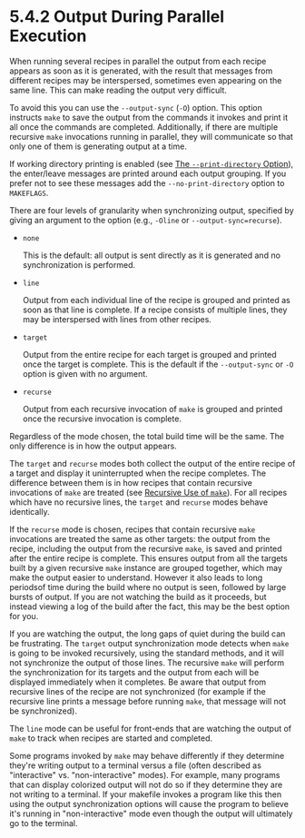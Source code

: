 # 5.4.2 Output During Parallel Execution

When running several recipes in parallel the output from each recipe appears as soon as it is generated, with the result that messages from different recipes may be interspersed, sometimes even appearing on the same line.
This can make reading the output very difficult.

To avoid this you can use the `--output-sync` (`-O`) option.
This option instructs `make` to save the output from the commands it invokes and print it all once the commands are completed.
Additionally, if there are multiple recursive `make` invocations running in parallel, they will communicate so that only one of them is generating output at a time.

If working directory printing is enabled (see [The `--print-directory` Option](./the-option)), the enter/leave messages are printed around each output grouping.
If you prefer not to see these messages add the `--no-print-directory` option to `MAKEFLAGS`.

There are four levels of granularity when synchronizing output, specified by giving an argument to the option (e.g., `-Oline` or `--output-sync=recurse`).

- `none`

  This is the default: all output is sent directly as it is generated and no synchronization is performed.
- `line`

  Output from each individual line of the recipe is grouped and printed as soon as that line is complete.
  If a recipe consists of multiple lines, they may be interspersed with lines from other recipes.
- `target`

  Output from the entire recipe for each target is grouped and printed once the target is complete.
  This is the default if the `--output-sync` or `-O` option is given with no argument.
- `recurse`

  Output from each recursive invocation of `make` is grouped and printed once the recursive invocation is complete.

Regardless of the mode chosen, the total build time will be the same.
The only difference is in how the output appears.

The `target` and `recurse` modes both collect the output of the entire recipe of a target and display it uninterrupted when the recipe completes.
The difference between them is in how recipes that contain recursive invocations of `make` are treated (see [Recursive Use of `make`](./recursion)).
For all recipes which have no recursive lines, the `target` and `recurse` modes behave identically.

If the `recurse` mode is chosen, recipes that contain recursive `make` invocations are treated the same as other targets: the output from the recipe, including the output from the recursive `make`, is saved and printed after the entire recipe is complete.
This ensures output from all the targets built by a given recursive `make` instance are grouped together, which may make the output easier to understand.
However it also leads to long periodsof time during the build where no output is seen, followed by large bursts of output.
If you are not watching the build as it proceeds, but instead viewing a log of the build after the fact, this may be the best option for you.

If you are watching the output, the long gaps of quiet during the build can be frustrating.
The `target` output synchronization mode detects when `make` is going to be invoked recursively, using the standard methods, and it will not synchronize the output of those lines.
The recursive `make` will perform the synchronization for its targets and the output from each will be displayed immediately when it completes.
Be aware that output from recursive lines of the recipe are not synchronized (for example if the recursive line prints a message before running `make`, that message will not be synchronized).

The `line` mode can be useful for front-ends that are watching the output of `make` to track when recipes are started and completed.

Some programs invoked by `make` may behave differently if they determine they're writing output to a terminal versus a file (often described as "interactive" vs. "non-interactive" modes).
For example, many programs that can display colorized output will not do so if they determine they are not writing to a terminal.
If your makefile invokes a program like this then using the output synchronization options will cause the program to believe it's running in "non-interactive" mode even though the output will ultimately go to the terminal.
